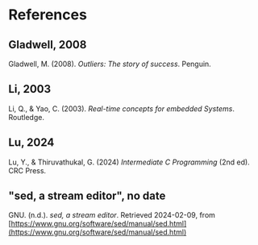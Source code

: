 # References

## Gladwell, 2008

Gladwell, M. (2008). *Outliers: The story of success*. Penguin.

## Li, 2003

Li, Q., & Yao, C. (2003). *Real-time concepts for embedded Systems*. Routledge.

## Lu, 2024

Lu, Y., & Thiruvathukal, G. (2024) *Intermediate C Programming* (2nd ed). CRC Press.

## "sed, a stream editor", no date

GNU. (n.d.). *sed, a stream editor*. Retrieved 2024-02-09, from [https://www.gnu.org/software/sed/manual/sed.html](https://www.gnu.org/software/sed/manual/sed.html)
